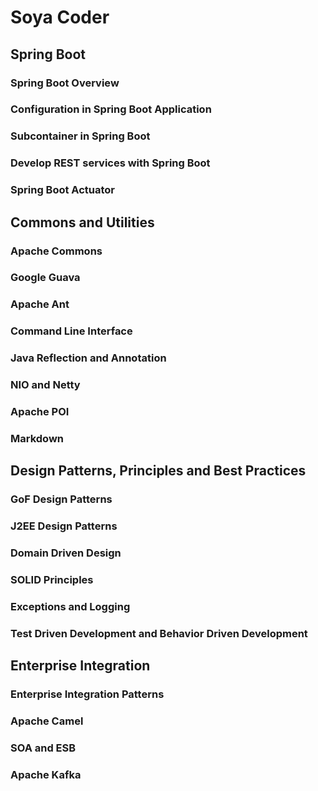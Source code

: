 # Soya Coder

## Spring Boot

### Spring Boot Overview

### Configuration in Spring Boot Application

### Subcontainer in Spring Boot

### Develop REST services with Spring Boot

### Spring Boot Actuator



## Commons and Utilities

### Apache Commons

### Google Guava

### Apache Ant

### Command Line Interface

### Java Reflection and Annotation

### NIO and Netty

### Apache POI

### Markdown



## Design Patterns, Principles and Best Practices

### GoF Design Patterns

### J2EE Design Patterns

### Domain Driven Design

### SOLID Principles

### Exceptions and Logging

### Test Driven Development and Behavior Driven Development




## Enterprise Integration

### Enterprise Integration Patterns

### Apache Camel

### SOA and ESB

### Apache Kafka

